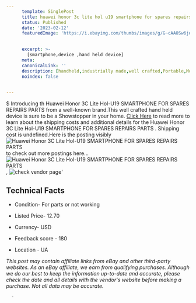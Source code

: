 ```yaml
---
      template: SinglePost
      title: huawei honor 3c lite hol u19 smartphone for spares repairs parts 
      status: Published
      date: '2023-02-12'
      featuredImage: 'https://i.ebayimg.com/thumbs/images/g/G~cAAOSw6jdh36ll/s-l225.jpg'
       

      excerpt: >-
        [smartphone,device ,hand held device]
      meta:
      canonicalLink: ''
      description: [handheld,industrially made,well crafted,Portable,Mobile,Compact,Convenient,Lightweight,Maneuverable,Man-portable,Miniature,Carriable,Hand-held,Light,Holdable,Transportable,Mobile device,Pocket-sized,On-the-go,Wireless,Cordless,Compact size,Convenient size, smartphone,device ,hand held device]
      noindex: false
      

---
```

$
      Introducing th Huawei Honor 3C Lite Hol-U19  SMARTPHONE FOR SPARES REPAIRS PARTS  from a well-known brand.This well crafted hand held device is sure to be a Showstopper in your home. [Click Here](https://www.ebay.com/itm/155018882106?hash=item2417d86c3a%3Ag%3AG%7EcAAOSw6jdh36ll&mkevt=1&mkcid=1&mkrid=711-53200-19255-0&campid=%253CePNCampaignId%253E&customid=%253CreferenceId%253E&toolid=10049) to read more to learn about the shipping costs and additional details for the Huawei Honor 3C Lite Hol-U19  SMARTPHONE FOR SPARES REPAIRS PARTS . Shipping cost is undefined.Here is the posting visibly ![Huawei Honor 3C Lite Hol-U19  SMARTPHONE FOR SPARES REPAIRS PARTS ](https://i.ebayimg.com/thumbs/images/g/G~cAAOSw6jdh36ll/s-l225.jpg) to check out more postings here... ![Huawei Honor 3C Lite Hol-U19  SMARTPHONE FOR SPARES REPAIRS PARTS ](https://i.ebayimg.com/images/g/G~cAAOSw6jdh36ll/s-l960.jpg), ![check vendor page](https://origin-galleryplus.ebayimg.com/ws/web/155018882106_2_0_1/225x225.jpg,https://origin-galleryplus.ebayimg.com/ws/web/155018882106_3_0_1/225x225.jpg,https://origin-galleryplus.ebayimg.com/ws/web/155018882106_4_0_1/225x225.jpg,https://origin-galleryplus.ebayimg.com/ws/web/155018882106_5_0_1/225x225.jpg,https://origin-galleryplus.ebayimg.com/ws/web/155018882106_6_0_1/225x225.jpg)'

      

 ## Technical Facts 



     
      

 - Condition- For parts or not working 


      

 - Listed Price- 12.70 


      

 - Currency- USD 


      

 - Feedback score - 180 


      

 - Location - UA 


      
      

 *_This post may contain affiliate links from eBay and other third-party websites. As an eBay affiliate, we earn from qualifying purchases. Although we do our best to keep the information up-to-date and accurate, please check the date and all details with the vendor's website before making a purchase. Not all data may be accurate._*




      -
